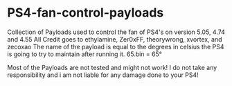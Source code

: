 # PS4-fan-control-payloads
Collection of Payloads used to control the fan of PS4's on version 5.05, 4.74 and 4.55
All Credit goes to ethylamine, Zer0xFF, theorywrong, xvortex, and zecoxao
The name of the payload is equal to the degrees in celsius the PS4 is going to try to maintain after running it.
65.bin = 65°

Most of the Payloads are not tested and might not work!
I do not take any responsibility and i am not liable for any damage done to your PS4!

